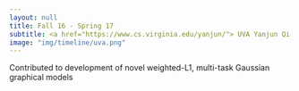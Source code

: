 ```yaml
---
layout: null
title: Fall 16 - Spring 17
subtitle: <a href="https://www.cs.virginia.edu/yanjun/"> UVA Yanjun Qi Research Lab</a>
image: "img/timeline/uva.png"
---
```

Contributed to development of novel weighted-L1, multi-task Gaussian graphical models<a href="https://arxiv.org/abs/1709.04090"><i class="fa fa-file fa-fw"></i></a><a href="https://cran.r-project.org/web/packages/simule/index.html"><i class="fa fa-code fa-fw"></i></a>